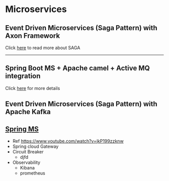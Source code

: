 # Microservices

## Event Driven Microservices (Saga Pattern) with Axon Framework
Click [here](/spring-microservices/ms-sagapattern/ms-saga.md) to read more about SAGA
<hr/>


## Spring Boot MS + Apache camel + Active MQ integration
Click [here](/spring-microservices/ms-apache-camel/spring-camel.md) for more details

## Event Driven Microservices (Saga Pattern) with Apache Kafka

## [Spring MS](/ms-spring-cloud-gateway/readme.md)
- Ref https://www.youtube.com/watch?v=jkP199zzknw
- Spring cloud Gateway
- Circuit Breaker
  - djfd
- Observability 
  - Kibana
  - prometheus
  


